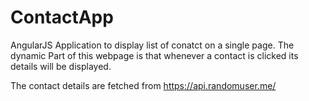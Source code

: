 # ContactApp

AngularJS Application to display list of conatct on a single page. The dynamic Part of this webpage is that whenever a contact is clicked its details will be displayed.

The contact details are fetched from https://api.randomuser.me/
